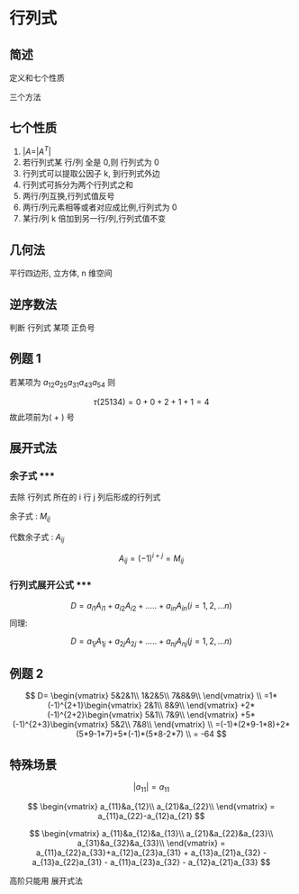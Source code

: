 # 行列式

## 简述

定义和七个性质

三个方法

## 七个性质 

1. $|A= |A^T|$
2. 若行列式某 行/列 全是 0,则 行列式为 0
3. 行列式可以提取公因子 k, 到行列式外边 
4. 行列式可拆分为两个行列式之和
5. 两行/列互换,行列式值反号
6. 两行/列元素相等或者对应成比例,行列式为 0
7. 某行/列 k 倍加到另一行/列,行列式值不变



## 几何法

平行四边形, 立方体,  n 维空间

## 逆序数法

判断 行列式 某项 正负号

## 例题 1
若某项为 $a_{12}a_{25}a_{31}a_{43}a_{54}$ 
则

$$
\tau(25134) = 0+0+2+1+1 = 4
$$
故此项前为( + ) 号


## 展开式法 

### 余子式 *** 
去除 行列式 所在的 i 行 j 列后形成的行列式


余子式 : $M_{ij}$

代数余子式 : $A_{ij}$

$$A_{ij} = (-1)^{i+j} = M_{ij}$$


### 行列式展开公式 ***

$$
D=a_{i1}A_{i1}+a_{i2}A_{i2}+.....+a_{in}A_{in} (i=1,2,...n)
$$
同理:

$$
D=a_{1j}A_{1j}+a_{2j}A_{2j}+.....+a_{nj}A_{nj} (j=1,2,...n)
$$


## 例题 2
$$
D=
\begin{vmatrix}
5&2&1\\
1&2&5\\
7&8&9\\
\end{vmatrix} \\
=1*(-1)^{2+1}\begin{vmatrix}
2&1\\
8&9\\
\end{vmatrix}
+2*(-1)^{2+2}\begin{vmatrix}
5&1\\
7&9\\
\end{vmatrix}
+5*(-1)^{2+3}\begin{vmatrix}
5&2\\
7&8\\
\end{vmatrix} \\
=(-1)*(2*9-1*8)+2*(5*9-1*7)+5*(-1)*(5*8-2*7) \\
= -64
$$

## 特殊场景

$$
|a_{11}| = a_{11} 
$$

$$
\begin{vmatrix}
a_{11}&a_{12}\\
a_{21}&a_{22}\\
\end{vmatrix} 
= a_{11}a_{22}-a_{12}a_{21}
$$


$$
\begin{vmatrix}
a_{11}&a_{12}&a_{13}\\
a_{21}&a_{22}&a_{23}\\
a_{31}&a_{32}&a_{33}\\
\end{vmatrix}
= a_{11}a_{22}a_{33}+a_{12}a_{23}a_{31} + a_{13}a_{21}a_{32} -
a_{13}a_{22}a_{31} - a_{11}a_{23}a_{32} - a_{12}a_{21}a_{33}     
$$


高阶只能用 展开式法
